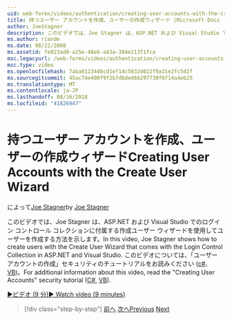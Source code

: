 ```yaml
---
uid: web-forms/videos/authentication/creating-user-accounts-with-the-create-user-wizard
title: 持つユーザー アカウントを作成、ユーザーの作成ウィザード |Microsoft Docs
author: JoeStagner
description: このビデオでは、Joe Stagner は、ASP.NET および Visual Studio でのログイン コントロール コレクションに付属する作成ユーザー ウィザードを使用してユーザーを作成する方法を示します。 F..
ms.author: riande
ms.date: 08/22/2008
ms.assetid: fe023ad0-a25e-48e6-a43a-304e113f1fca
msc.legacyurl: /web-forms/videos/authentication/creating-user-accounts-with-the-create-user-wizard
msc.type: video
ms.openlocfilehash: 7aba0123446cd1ef14c58324022f9a31e2fc5d2f
ms.sourcegitcommit: 45ac74e400f9f2b7dbded66297730f6f14a4eb25
ms.translationtype: MT
ms.contentlocale: ja-JP
ms.lasthandoff: 08/16/2018
ms.locfileid: "41826947"
---
```

<a name="creating-user-accounts-with-the-create-user-wizard"></a><span data-ttu-id="5decd-104">持つユーザー アカウントを作成、ユーザーの作成ウィザード</span><span class="sxs-lookup"><span data-stu-id="5decd-104">Creating User Accounts with the Create User Wizard</span></span>
====================
<span data-ttu-id="5decd-105">によって[Joe Stagner](https://github.com/JoeStagner)</span><span class="sxs-lookup"><span data-stu-id="5decd-105">by [Joe Stagner](https://github.com/JoeStagner)</span></span>

<span data-ttu-id="5decd-106">このビデオでは、Joe Stagner は、ASP.NET および Visual Studio でのログイン コントロール コレクションに付属する作成ユーザー ウィザードを使用してユーザーを作成する方法を示します。</span><span class="sxs-lookup"><span data-stu-id="5decd-106">In this video, Joe Stagner shows how to create users with the Create User Wizard that comes with the Login Control Collection in ASP.NET and Visual Studio.</span></span> <span data-ttu-id="5decd-107">このビデオについては、「ユーザー アカウントの作成」セキュリティのチュートリアルをお読みください ([c#](../../overview/older-versions-security/membership/creating-user-accounts-cs.md)、 [VB](../../overview/older-versions-security/membership/creating-user-accounts-vb.md))。</span><span class="sxs-lookup"><span data-stu-id="5decd-107">For additional information about this video, read the "Creating User Accounts" security tutorial ([C#](../../overview/older-versions-security/membership/creating-user-accounts-cs.md), [VB](../../overview/older-versions-security/membership/creating-user-accounts-vb.md)).</span></span>

[<span data-ttu-id="5decd-108">&#9654;ビデオ (9 分)</span><span class="sxs-lookup"><span data-stu-id="5decd-108">&#9654; Watch video (9 minutes)</span></span>](https://channel9.msdn.com/Blogs/ASP-NET-Site-Videos/creating-user-accounts-with-the-create-user-wizard)

> [!div class="step-by-step"]
> <span data-ttu-id="5decd-109">[前へ](changing-membership-settings-in-the-default-membership-schema.md)
> [次へ](creating-user-accounts-programmatically.md)</span><span class="sxs-lookup"><span data-stu-id="5decd-109">[Previous](changing-membership-settings-in-the-default-membership-schema.md)
[Next](creating-user-accounts-programmatically.md)</span></span>
